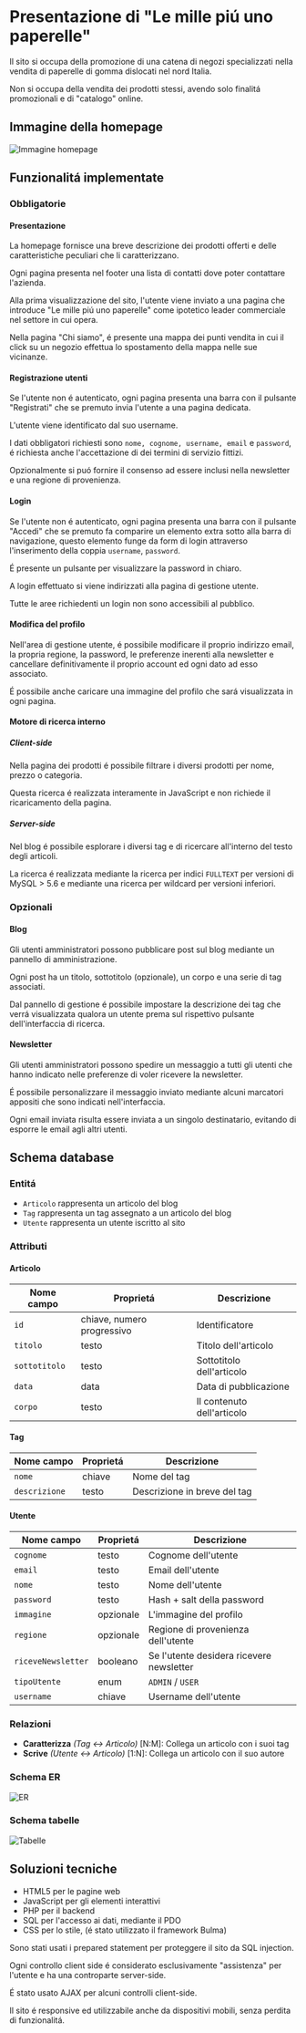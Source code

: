 # Presentazione di "Le mille piú uno paperelle"

Il sito si occupa della promozione di una catena di negozi specializzati nella vendita di paperelle di gomma dislocati nel nord Italia.

Non si occupa della vendita dei prodotti stessi, avendo solo finalitá promozionali e di "catalogo" online.

## Immagine della homepage

![Immagine homepage](homepage.jpg "Immagine homepage")

## Funzionalitá implementate

### Obbligatorie

#### Presentazione

La homepage fornisce una breve descrizione dei prodotti offerti e delle caratteristiche peculiari che li caratterizzano.

Ogni pagina presenta nel footer una lista di contatti dove poter contattare l'azienda.

Alla prima visualizzazione del sito, l'utente viene inviato a una pagina che introduce "Le mille piú uno paperelle" come ipotetico leader commerciale nel settore in cui opera.

Nella pagina "Chi siamo", é presente una mappa dei punti vendita in cui il click su un negozio effettua lo spostamento della mappa nelle sue vicinanze.

#### Registrazione utenti

Se l'utente non é autenticato, ogni pagina presenta una barra con il pulsante "Registrati" che se premuto invia l'utente a una pagina dedicata.

L'utente viene identificato dal suo username.

I dati obbligatori richiesti sono `nome, cognome, username, email` e `password`, é richiesta anche l'accettazione di dei termini di servizio fittizi.

Opzionalmente si puó fornire il consenso ad essere inclusi nella newsletter e una regione di provenienza.

#### Login

Se l'utente non é autenticato, ogni pagina presenta una barra con il pulsante "Accedi" che se premuto fa comparire un elemento extra sotto alla barra di navigazione, questo elemento funge da form di login attraverso l'inserimento della coppia `username`, `password`.

É presente un pulsante per visualizzare la password in chiaro.

A login effettuato si viene indirizzati alla pagina di gestione utente.

Tutte le aree richiedenti un login non sono accessibili al pubblico.

#### Modifica del profilo

Nell'area di gestione utente, é possibile modificare il proprio indirizzo email, la propria regione, la password, le preferenze inerenti alla newsletter e cancellare definitivamente il proprio account ed ogni dato ad esso associato.

É possibile anche caricare una immagine del profilo che sará visualizzata in ogni pagina.

#### Motore di ricerca interno

##### Client-side

Nella pagina dei prodotti é possibile filtrare i diversi prodotti per nome, prezzo o categoria.

Questa ricerca é realizzata interamente in JavaScript e non richiede il ricaricamento della pagina.

##### Server-side

Nel blog é possibile esplorare i diversi tag e di ricercare all'interno del testo degli articoli.

La ricerca é realizzata mediante la ricerca per indici `FULLTEXT` per versioni di MySQL > 5.6 e mediante una ricerca per wildcard per versioni inferiori.

### Opzionali

#### Blog

Gli utenti amministratori possono pubblicare post sul blog mediante un pannello di amministrazione.

Ogni post ha un titolo, sottotitolo (opzionale), un corpo e una serie di tag associati.

Dal pannello di gestione é possibile impostare la descrizione dei tag che verrá visualizzata qualora un utente prema sul rispettivo pulsante dell'interfaccia di ricerca.

#### Newsletter

Gli utenti amministratori possono spedire un messaggio a tutti gli utenti che hanno indicato nelle preferenze di voler ricevere la newsletter.

É possibile personalizzare il messaggio inviato mediante alcuni marcatori appositi che sono indicati nell'interfaccia.

Ogni email inviata risulta essere inviata a un singolo destinatario, evitando di esporre le email agli altri utenti.

## Schema database

### Entitá

- `Articolo` rappresenta un articolo del blog
- `Tag` rappresenta un tag assegnato a un articolo del blog
- `Utente` rappresenta un utente iscritto al sito

### Attributi

#### Articolo

| Nome campo    | Proprietá                  | Descrizione                |
| ------------- | -------------------------- | -------------------------- |
| `id`          | chiave, numero progressivo | Identificatore             |
| `titolo`      | testo                      | Titolo dell'articolo       |
| `sottotitolo` | testo                      | Sottotitolo dell'articolo  |
| `data`        | data                       | Data di pubblicazione      |
| `corpo`       | testo                      | Il contenuto dell'articolo |

#### Tag

| Nome campo    | Proprietá | Descrizione                  |
| ------------- | --------- | ---------------------------- |
| `nome`        | chiave    | Nome del tag                 |
| `descrizione` | testo     | Descrizione in breve del tag |

#### Utente

| Nome campo         | Proprietá | Descrizione                              |
| ------------------ | --------- | ---------------------------------------- |
| `cognome`          | testo     | Cognome dell'utente                      |
| `email`            | testo     | Email dell'utente                        |
| `nome`             | testo     | Nome dell'utente                         |
| `password`         | testo     | Hash + salt della password               |
| `immagine`         | opzionale | L'immagine del profilo                   |
| `regione`          | opzionale | Regione di provenienza dell'utente       |
| `riceveNewsletter` | booleano  | Se l'utente desidera ricevere newsletter |
| `tipoUtente`       | enum      | `ADMIN` / `USER`                         |
| `username`         | chiave    | Username dell'utente                     |

### Relazioni

- __Caratterizza__ _(Tag <-> Articolo)_ [N:M]: Collega un articolo con i suoi tag
- __Scrive__ _(Utente <-> Articolo)_ [1:N]: Collega un articolo con il suo autore

### Schema ER

![ER](er.png "ER")

### Schema tabelle

![Tabelle](tabelle.png "Tabelle")

## Soluzioni tecniche

- HTML5 per le pagine web
- JavaScript per gli elementi interattivi
- PHP per il backend
- SQL per l'accesso ai dati, mediante il PDO
- CSS per lo stile, (é stato utilizzato il framework Bulma)

Sono stati usati i prepared statement per proteggere il sito da SQL injection.

Ogni controllo client side é considerato esclusivamente "assistenza" per l'utente e ha una controparte server-side.

É stato usato AJAX per alcuni controlli client-side.

Il sito é responsive ed utilizzabile anche da dispositivi mobili, senza perdita di funzionalitá.

